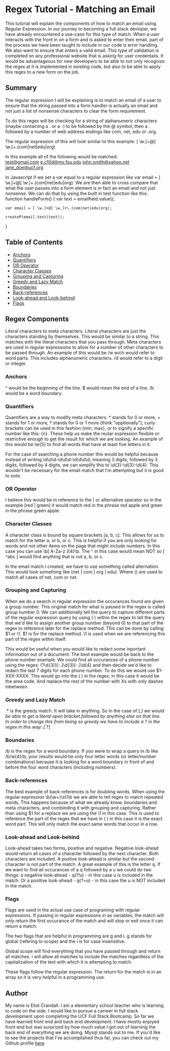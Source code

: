 # Regex Tutorial - Matching an Email

This tutorial will explain the components of how to match an email using Regular Expression. In our journey to becoming a full stack devloper, we have already encountered a use-case for this type of match. When a user interacts with the front in on a form and is asked to enter their email, part of the process we have been taught to include in our code is error handling. We also want to ensure that enters a vaild email. This type of validation is completed on any professional website that is asking for user credentails. It would be advantageous for new developers to be able to not only recognize the regex at it is implemented in existing code, but also to be able to apply this regex to a new form on the job. 

## Summary

The regular expression I will be explaining is to match an email of a user to ensure that the string passed into a form handler is actually an email and not just a list of nonsense characters to clear the form requirement. 

To do this regex will be checking for a string of alphanumeric characters (maybe containing a . or a -) to be followed by the @ symbol, then a . followed by a number of web address endings like com, net, edu or .org. 

The regular expression of this will look similar to this example: 
[ \w.]+@[ \w.]+\.(com|net|edu|org)

In this example all of the following would be matched: 
<br> test@gmail.com
e.c10d@my.fsu.edu
john.smith@yahoo.net
jane_doe@ucf.org <br>

In Javascript if we set a var equal to a regular expression like var email = [ \w.]+@[ \w.]+\.(com|net|edu|org). We are then able to cross compare that what the user passes into a form element is in fact an email and not just nonsense. We can do that by using the built in test function like this: 
    function handleForm() {
    var text = emailfield.value();

    var email = [ \w.]+@[ \w.]+\.(com|net|edu|org);

    createP(email.test(text));
}

## Table of Contents

- [Anchors](#anchors)
- [Quantifiers](#quantifiers)
- [OR Operator](#or-operator)
- [Character Classes](#character-classes)
- [Grouping and Capturing](#grouping-and-capturing)
- [Greedy and Lazy Match](#greedy-and-lazy-match)
- [Boundaries](#boundaries)
- [Back-references](#back-references)
- [Look-ahead and Look-behind](#look-ahead-and-look-behind)
- [Flags](#flags)

## Regex Components
Literal characters to meta characters. Literal characters are just the characters standing by themselves. This would be similar to a string. This matches with the literal characters that you pass through. Meta characters are used in regular expressions to allow for a number of other characters to be passed through. An example of this would be /w wich would refer to word parts. This includes alphanumeric characters. /d would refer to a digit or integer. 

### Anchors
^ would be the beginning of the line. $ would mean the end of a line. /b would be a word boundary. 


### Quantifiers
Quantifiers are a way to modify meta characters. * stands for 0 or more, + stands for 1 or more, ? stands for 0 or 1 more (think "opptionally"), curly brackets can be used in this fashion {min, max}, or to signify a specific number like this: {n}. These help us make the reular expression flexbile or restrictive enough to get the result for which we are looking. An example of this would be \w{5} to find all words that have at least five letters in it. 

For the case of searching a phone number this would be helpful because instead of writing \d\d\d-\d\d\d-\d\d\d\d, meaning 3 digits, followed by 3 digits, followed by 4 digits, we can simplify this to \d{3}-\d{3}-\d{4}. This wouldn't be necessary for the email match that I'm attempting but it is good to note. 

### OR Operator
I believe this would be in reference to the | or alternative operator so in the example [red | green] it would match red in the phrase red apple and green in the phrase green apple. 

### Character Classes
A character class is bound by square brackets [a, b, c]. This allows for us to match for the letter a, or b, or c. This is helpful if you are only looking for words and not other items on the page that might include numbers. In this case you can use \b[ A-Za-z ]{4}\b. The ^ in this case would mean NOT so [ ^abc ] would find anything that is not a, b, or c.

In the email match I created, we have to use something called alternation. This would look something like (net | com | org | edu). Where () are used to match all cases of net, com or net.

### Grouping and Capturing
When we do a search in regular expression the occurances found are given a group number. This original match for what is passed in the regex is called group number 0. We can additionally tell the query to capture different parts of the regular expression query by using ( ) within the regex to tell the query that we'd like to assign another group number (beyond 0) to that part of the regex to reference later for the replace method. This can be done by calling $1 or \1. $1 is for the replace method. \1 is used when we are referencing this part of the regex within itself. 

This would be useful when you would like to redact some inportant information out of a document. The best example would be back to the phone number example. We could find all occurances of a phone number using the regex: \(?\d{3})[-.]\d{3}[-.]\d{4} and then decide we'd like to redact the last 7 digits for each phone number. To do this we would use $1-XXX-XXXX. This would go into the ( ) in the regex, in this case it would be the area code. And replace the rest of the number with Xs with only dashes inbetween. 


### Greedy and Lazy Match
.* is the  greedy match. It will take in anything. So in the case of \[.*\] we would  be able to get a literal open bracket followed by anything else on that line. In order to change this from being so greedy we have to include a ? in the regex in this way: 
\[.*?\]

### Boundaries
/b is the regex for a word boundary. If you were to wrap a query in /b like /b/w{4}/b, your results would be only four letter words (or letter/number combinations) because it is looking for a word boundary in front of and before the four word characters (including numbers).

### Back-references
The best example of back-references is for doubling words. When using the regular expression \b(\w+)\s\1\b we are able to tell regex to match repeated words. This happens because of what we already know, boundaries and meta characters, and combinding it with grouping and capturing. Rather than using $1 for a replace we are using the \1 in this case. This is used to reference the part of the regex that we have in ( ) in this case it is the exact word part. This will only match the exact same words that occur in a row. 

### Look-ahead and Look-behind
Look-ahead takes two forms, positive and negative. Negative look-ahead would return all cases of a character followed by the next character. Both characters are included. A postive look-ahead is similar but the second character is not part of the match. A great example of this is the letter q. If we want to find all occurances of a q followed by a u we could do two things: a negative look-ahead - q(?!u) - in this case u is included in the match. Or a positive look-ahead - q(?=u) - in this case the u is NOT included in the match. 

### Flags
Flags are used in the actual use case of programing with regular expressions. If passing in regular expressions in as variables, the match will only return the first occurance of the match and will stop or exit once it can return a match.

The two flags that are helpful in programming are g and i. g stands for  global (refering to scope) and the i is for case insensitive.

Global scope will find everything that you have passed through and return all matches. i will allow all matches to include the matches regardless of the capitalization of the text with which it is attempting to match. 

These flags follow the regular expression. The return for the match is in an array so it is very helpful in a programming use. 

## Author

My name is Eliot Crandall. I am a elementary school teacher who is learning to code on the side. I would like to pursue a carreer in full stack development upon completing the UCF Full Stack Bootcamp. So far we have learned front end and back end development. I have mostly enjoyed front end but was surprized by how much value I got out of learning the back end of everything we are doing. Mysql stands out to me. If you'd like to see the projects that I've accomplished thus far, you can check out my Github profile [here](https://github.com/ejc10d)
